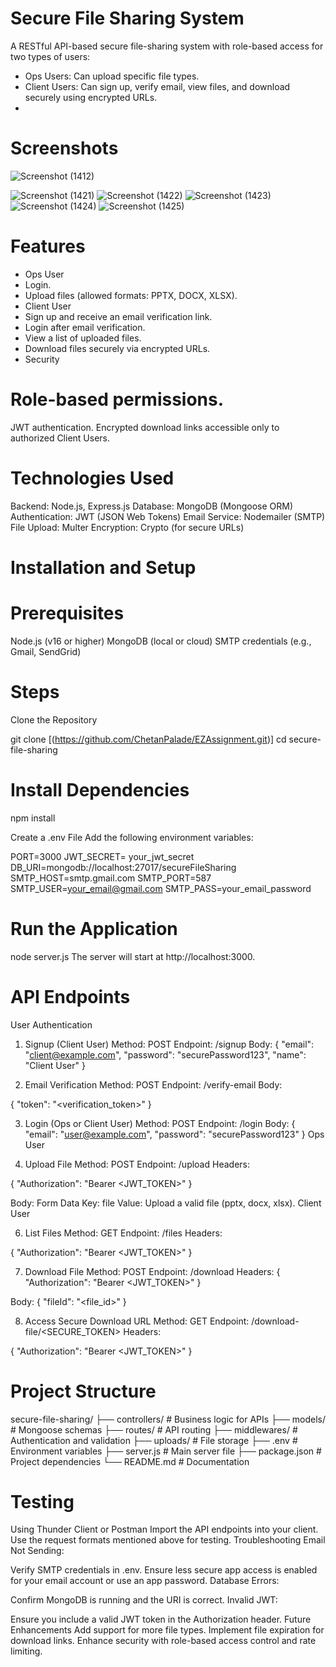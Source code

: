 # Secure File Sharing System
  A RESTful API-based secure file-sharing system with role-based access for two types of users:

   - Ops Users: Can upload specific file types.
   - Client Users: Can sign up, verify email, view files, and download securely using encrypted URLs.
   - 
# Screenshots

![Screenshot (1412)](https://github.com/user-attachments/assets/917cdedc-ba60-45ac-931f-76ca7fa6e53d)

![Screenshot (1421)](https://github.com/user-attachments/assets/ae91a40f-1bbb-4533-9c98-05c61c39d5d0)
![Screenshot (1422)](https://github.com/user-attachments/assets/f3c7a98c-cc0e-4825-b198-b81ba4ada58d)
![Screenshot (1423)](https://github.com/user-attachments/assets/e65b43cd-463d-4dac-b474-e472edaf775c)
![Screenshot (1424)](https://github.com/user-attachments/assets/305dbb8c-59eb-4937-a125-7277bcbee968)
![Screenshot (1425)](https://github.com/user-attachments/assets/76fdfeb6-499e-41b7-9832-e0de6e95d6a3)


# Features
- Ops User
- Login.
- Upload files (allowed formats: PPTX, DOCX, XLSX).
- Client User
- Sign up and receive an email verification link.
- Login after email verification.
- View a list of uploaded files.
- Download files securely via encrypted URLs.
- Security

# Role-based permissions.
JWT authentication.
Encrypted download links accessible only to authorized Client Users.

# Technologies Used
Backend: Node.js, Express.js
Database: MongoDB (Mongoose ORM)
Authentication: JWT (JSON Web Tokens)
Email Service: Nodemailer (SMTP)
File Upload: Multer
Encryption: Crypto (for secure URLs)

# Installation and Setup

# Prerequisites
Node.js (v16 or higher)
MongoDB (local or cloud)
SMTP credentials (e.g., Gmail, SendGrid)

# Steps
Clone the Repository


git clone [(https://github.com/ChetanPalade/EZAssignment.git)]
cd secure-file-sharing

# Install Dependencies

npm install

Create a .env File Add the following environment variables:

PORT=3000
JWT_SECRET= your_jwt_secret
DB_URI=mongodb://localhost:27017/secureFileSharing
SMTP_HOST=smtp.gmail.com
SMTP_PORT=587
SMTP_USER=your_email@gmail.com
SMTP_PASS=your_email_password

# Run the Application

node server.js
The server will start at http://localhost:3000.

# API Endpoints

User Authentication
1. Signup (Client User)
Method: POST
Endpoint: /signup
Body:
{
  "email": "client@example.com",
  "password": "securePassword123",
  "name": "Client User"
}

2. Email Verification
Method: POST
Endpoint: /verify-email
Body:

{
  "token": "<verification_token>"
}

3. Login (Ops or Client User)
Method: POST
Endpoint: /login
Body:
{
  "email": "user@example.com",
  "password": "securePassword123"
}
Ops User

5. Upload File
Method: POST
Endpoint: /upload
Headers:

{
  "Authorization": "Bearer <JWT_TOKEN>"
}

Body: Form Data
Key: file
Value: Upload a valid file (pptx, docx, xlsx).
Client User

6. List Files
Method: GET
Endpoint: /files
Headers:

{
  "Authorization": "Bearer <JWT_TOKEN>"
}

7. Download File
Method: POST
Endpoint: /download
Headers:
{
  "Authorization": "Bearer <JWT_TOKEN>"
}

Body:
{
  "fileId": "<file_id>"
}

8. Access Secure Download URL
Method: GET
Endpoint: /download-file/<SECURE_TOKEN>
Headers:

{
  "Authorization": "Bearer <JWT_TOKEN>"
}

# Project Structure

secure-file-sharing/
├── controllers/       # Business logic for APIs
├── models/            # Mongoose schemas
├── routes/            # API routing
├── middlewares/       # Authentication and validation
├── uploads/           # File storage
├── .env               # Environment variables
├── server.js          # Main server file
├── package.json       # Project dependencies
└── README.md          # Documentation

# Testing
Using Thunder Client or Postman
Import the API endpoints into your client.
Use the request formats mentioned above for testing.
Troubleshooting
Email Not Sending:

Verify SMTP credentials in .env.
Ensure less secure app access is enabled for your email account or use an app password.
Database Errors:

Confirm MongoDB is running and the URI is correct.
Invalid JWT:

Ensure you include a valid JWT token in the Authorization header.
Future Enhancements
Add support for more file types.
Implement file expiration for download links.
Enhance security with role-based access control and rate limiting.
